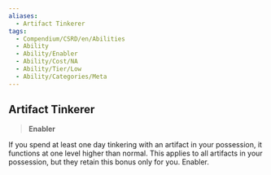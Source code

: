 ```yaml
---
aliases:
  - Artifact Tinkerer
tags:
  - Compendium/CSRD/en/Abilities
  - Ability
  - Ability/Enabler
  - Ability/Cost/NA
  - Ability/Tier/Low
  - Ability/Categories/Meta
---
```

    
      
## Artifact Tinkerer      
>**Enabler**    
      
If you spend at least one day tinkering with an artifact in your possession, it functions at one level higher than normal. This applies to all artifacts in your possession, but they retain this bonus only for you. Enabler.